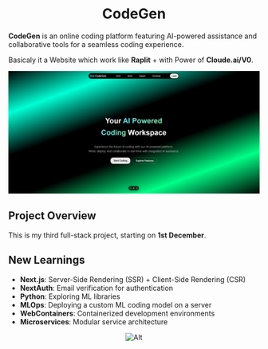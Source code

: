 <div align="center">
  
# CodeGen

</div>

**CodeGen** is an online coding platform featuring AI-powered assistance and collaborative tools for a seamless coding experience.

Basicaly it a Website which work like **Raplit** + with Power of **Cloude.ai/V0**.

![image](https://github.com/AshutoshDM1/CodeGen/blob/main/public/image.png)

## Project Overview

This is my third full-stack project, starting on **1st December**.

## New Learnings

- **Next.js**: Server-Side Rendering (SSR) + Client-Side Rendering (CSR)
- **NextAuth**: Email verification for authentication
- **Python**: Exploring ML libraries
- **MLOps**: Deploying a custom ML coding model on a server
- **WebContainers**: Containerized development environments
- **Microservices**: Modular service architecture

<div align="center">
  
![Alt](https://repobeats.axiom.co/api/embed/f2426b81a1794f1484923e6f0bc56260824c0ea7.svg "Repobeats analytics image")

</div>
